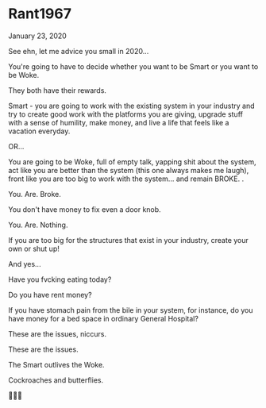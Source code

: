 # Rant1967


January 23, 2020

See ehn, let me advice you small in 2020...

You're going to have to decide whether you want to be Smart or you want to be Woke.

They both have their rewards.

Smart - you are going to work with the existing system in your industry and try to create good work with the platforms you are giving, upgrade stuff with a sense of humility, make money, and live a life that feels like a vacation everyday.

OR...

You are going to be Woke, full of empty talk, yapping shit about the system, act like you are better than the system (this one always makes me laugh), front like you are too big to work with the system... and remain BROKE.
.

You. Are. Broke.

You don't have money to fix even a door knob.

You. Are. Nothing.

If you are too big for the structures that exist in your industry, create your own or shut up!

And yes...

Have you fvcking eating today?

Do you have rent money?

If you have stomach pain from the bile in your system, for instance, do you have money for a bed space in ordinary General Hospital?

These are the issues, niccurs. 

These are the issues.

The Smart outlives the Woke.

Cockroaches and butterflies.

💅💅💅